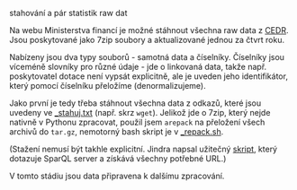 stahování a pár statistik raw dat

Na webu Ministerstva financí je možné stáhnout všechna raw data z [CEDR](http://cedr.mfcr.cz/cedr3internetv419/OpenData/DocumentationPage.aspx). Jsou poskytované jako 7zip soubory a aktualizované jednou za čtvrt roku.

Nabízeny jsou dva typy souborů - samotná data a číselníky. Číselníky jsou víceméně slovníky pro různé údaje - jde o linkovaná data, takže např. poskytovatel dotace není vypsát explicitně, ale je uveden jeho identifikátor, který pomocí číselníku přeložíme (denormalizujeme).

Jako první je tedy třeba stáhnout všechna data z odkazů, které jsou uvedeny ve [_stahuj.txt](_stahuj.txt) (např. skrz `wget`). Jelikož jde o 7zip, který nejde nativně v Pythonu zpracovat, použil jsem `arepack` na přeložení všech archivů do `tar.gz`, nemotorný bash skript je v [_repack.sh](_repack.sh).

(Stažení nemusí být takhle explicitní. Jindra napsal užitečný [skript](https://gist.github.com/jindrichmynarz/ee1a011104244e2ec0d0c0d386d8cb49), který dotazuje SparQL server a získává všechny potřebné URL.)

V tomto stádiu jsou data připravena k dalšímu zpracování.
